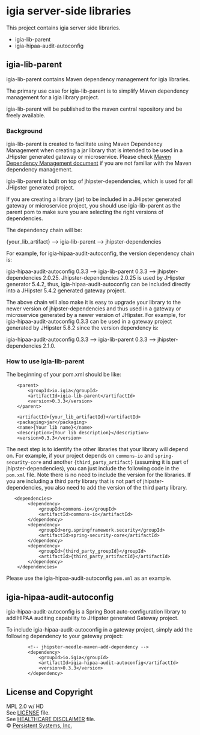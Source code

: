 # igia server-side libraries

This project contains igia server side libraries.

- igia-lib-parent
- igia-hipaa-audit-autoconfig

## igia-lib-parent

igia-lib-parent contains Maven dependency management for igia libraries.

The primary use case for igia-lib-parent is to simplify Maven dependency management for a igia library project.

igia-lib-parent will be published to the maven central repository and be freely available.

### Background

igia-lib-parent is created to facilitate using Maven Dependency Management when creating a jar library that is intended to be used in a JHipster generated gateway or microservice. Please check [Maven Dependency Management document](https://maven.apache.org/guides/introduction/introduction-to-dependency-mechanism.html) if you are not familiar with the Maven dependency management.

igia-lib-parent is built on top of jhipster-dependencies, which is used for all JHipster generated project.

If you are creating a library (jar) to be included in a JHipster generated gateway or microservice project, you should use igia-lib-parent as the parent pom to make sure you are selecting the right versions of dependencies.

The dependency chain will be:

{your_lib_artifact} --> igia-lib-parent --> jhipster-dependencies

For example, for igia-hipaa-audit-autoconfig, the version dependency chain is:

igia-hipaa-audit-autoconfig 0.3.3 --> igia-lib-parent 0.3.3 --> jhipster-dependencies 2.0.25. Jhipster-dependencies 2.0.25 is used by JHipster generator 5.4.2, thus, igia-hipaa-audit-autoconfig can be included directly into a JHipster 5.4.2 generated gateway project.

The above chain will also make it is easy to upgrade your library to the newer version of jhipster-dependencies and thus used in a gateway or microservice generated by a newer version of JHipster. For example, for igia-hipaa-audit-autoconfig 0.3.3 can be used in a gateway project generated by JHipster 5.8.2 since the version dependency is:

igia-hipaa-audit-autoconfig 0.3.3 --> igia-lib-parent 0.3.3 --> jhipster-dependencies 2.1.0.

### How to use igia-lib-parent

The beginning of your pom.xml should be like:

```maven
    <parent>
        <groupId>io.igia</groupId>
        <artifactId>igia-lib-parent</artifactId>
        <version>0.3.3</version>
    </parent>

    <artifactId>{your_lib_artifactId}</artifactId>
    <packaging>jar</packaging>
    <name>{Your lib name}</name>
    <description>{Your lib description}</description>
    <version>0.3.3</version>
```

The next step is to identify the other libraries that your library will depend on. For example, if your project depends on `commons-io` and `spring-security-core` and another `{third_party_artifact}` (assuming it is part of jhipster-dependencies), you can just include the following code in the `pom.xml` file. Note there is no need to include the version for the libraries. If you are including a third party library that is not part of jhipster-dependencies, you also need to add the version of the third party library.

```maven
   <dependencies>
        <dependency>
            <groupId>commons-io</groupId>
            <artifactId>commons-io</artifactId>
        </dependency>
        <dependency>
            <groupId>org.springframework.security</groupId>
            <artifactId>spring-security-core</artifactId>
        </dependency>
        <dependency>
            <groupId>{third_party_groupId}</groupId>
            <artifactId>{third_party_artifactId}</artifactId>
        </dependency>
    </dependencies>
```

Please use the igia-hipaa-audit-autoconfig `pom.xml` as an example.

## igia-hipaa-audit-autoconfig

igia-hipaa-audit-autoconfig is a Spring Boot auto-configuration library to add HIPAA auditing capability to JHipster generated Gateway project.

To include igia-hipaa-audit-autoconfig in a gateway project, simply add the following dependency to your gateway project:

```maven
        <!-- jhipster-needle-maven-add-dependency -->
        <dependency>
            <groupId>io.igia</groupId>
            <artifactId>igia-hipaa-audit-autoconfig</artifactId>
            <version>0.3.3</version>
        </dependency>
```

## License and Copyright
MPL 2.0 w/ HD  
See [LICENSE](LICENSE) file.  
See [HEALTHCARE DISCLAIMER](HD.md) file.  
© [Persistent Systems, Inc.](https://www.persistent.com)
